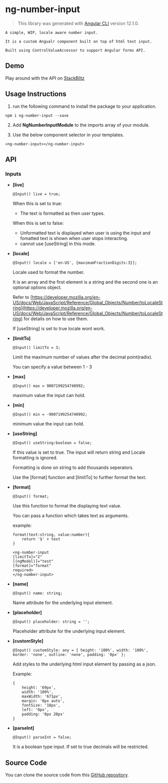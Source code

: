 # ng-number-input
    
> This library was generated with [Angular CLI](https://github.com/angular/angular-cli) version 12.1.0.

    A simple, WIP, locale aware number input. 

    It is a custom Angualr component built on top of html text input. 
    
    Built using ControlValueAccessor to support Angular forms API.
    
## Demo
Play around with the API on [StackBlitz](https://stackblitz.com/edit/angular-ivy-kqpxgd?devtoolsheight=33&file=src/app/app.component.html)


## Usage Instructions

1. run the following command to install the package to your application.

```
npm i ng-number-input --save 
```

2. Add **NgNumberInputModule** to the imports array of your module.

3. Use the below component selector in your templates.
```
<ng-number-input></ng-number-input>
```

## API

### Inputs

- **\[live\]** 
    ```
    @Input() live = true;
    ```
    When this is set to true: 
    - The text is formatted as then user types.    

    When this is set to false:
    - Unformatted text is displayed when user is using the input and fomatted text is shown when user stops interacting.
    - cannot use \[useString\] in this mode.


- **\[locale\]** 
    ```
    @Input() locale = ['en-US', {maximumFractionDigits:3}];
    ```
    Locale used to format the number. 
    
    It is an array and the first element is a string and the second one is an optional options object.

    Refer to [https://developer.mozilla.org/en-US/docs/Web/JavaScript/Reference/Global_Objects/Number/toLocaleString](https://developer.mozilla.org/en-US/docs/Web/JavaScript/Reference/Global_Objects/Number/toLocaleString) for details on how to use them.

    If \[useString\] is set to true locale wont work.


- **\[limitTo\]** 
    ```
    @Input() limitTo = 3;
    ```
    Limit the maximum number of values after the decimal point(radix).

    You can specify a value between 1 - 3

- **\[max\]** 
    ```
    @Input() max = 9007199254740992;
    ```
    maximum value the input can hold.

- **\[min\]** 
    ```
    @Input() min = -9007199254740992;
    ```
    minimum value the input can hold.

- **\[useString\]** 
    ```
    @Input() useString:boolean = false;
    ```
    If this value is set to true. The input will return string and Locale formatting is ignored.

    Formatting is done on string to add thousands seperators.

    Use the [format] function and [limitTo] to further format the text. 
    
- **\[format\]** 
    ```
    @Input() format;
    ```
    Use this function to format the displaying text value.

    You can pass a function which takes text as arguments.

    example:

    ```
    format(text:string, value:number){
        return '$' + text
    }
 
    <ng-number-input
    [limitTo]="2"
    [(ngModel)]="test"
    [format]="format"
    required>
    </ng-number-input>
    ```

- **\[name\]** 
    ```
    @Input() name: string;
    ```
    Name attribute for the underlying input element.

- **\[placeholder\]** 
    ```
    @Input() placeholder: string = '';
    ```
    Placeholder attribute for the underlying input element.

- **\[customStyle\]** 
    ```
    @Input() customStyle: any = { height: '100%', width: '100%', border: 'none', outline: 'none', padding: '0px' };
    ```
    Add styles to the underlying html input element by passing as a json.

    Example:
    ```
    {
        height: '69px',
        width: '100%',
        maxWidth: '671px',
        margin: '0px auto',
        fontSize: '18px',
        left: '0px',
        padding: '0px 20px'
    }
    ```
- **\[parseInt\]** 
    ```
    @Input() parseInt = false;
    ```
    It is a boolean type input. If set to true decimals will be restricted. 

## Source Code
You can clone the source code from this [GitHub repository](https://github.com/shashankpenumatcha/ng-number-input).